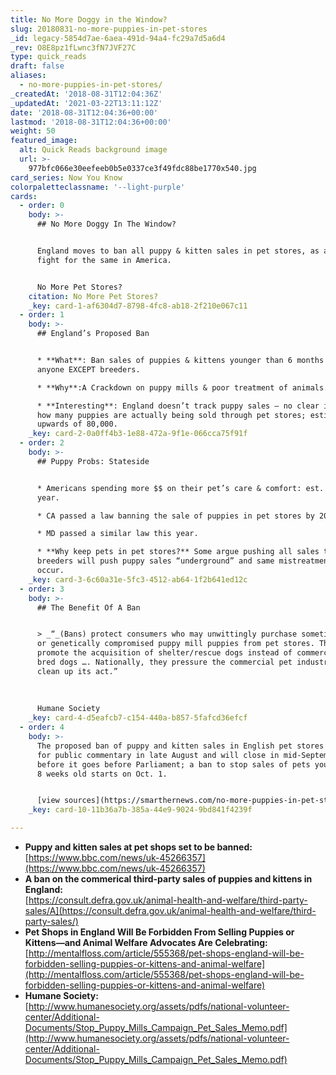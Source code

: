 ```yaml
---
title: No More Doggy in the Window?
slug: 20180831-no-more-puppies-in-pet-stores
_id: legacy-5854d7ae-6aea-491d-94a4-fc29a7d5a6d4
_rev: O8E8pz1fLwnc3fN7JVF27C
type: quick_reads
draft: false
aliases:
  - no-more-puppies-in-pet-stores/
_createdAt: '2018-08-31T12:04:36Z'
_updatedAt: '2021-03-22T13:11:12Z'
date: '2018-08-31T12:04:36+00:00'
lastmod: '2018-08-31T12:04:36+00:00'
weight: 50
featured_image:
  alt: Quick Reads background image
  url: >-
    977bfc066e30eefeeb0b5e0337ce3f49fdc88be1770x540.jpg
card_series: Now You Know
colorpaletteclassname: '--light-purple'
cards:
  - order: 0
    body: >-
      ## No More Doggy In The Window?


      England moves to ban all puppy & kitten sales in pet stores, as advocates
      fight for the same in America.


      No More Pet Stores?
    citation: No More Pet Stores?
    _key: card-1-af6304d7-8798-4fc8-ab18-2f210e067c11
  - order: 1
    body: >-
      ## England’s Proposed Ban


      * **What**: Ban sales of puppies & kittens younger than 6 months old by
      anyone EXCEPT breeders.

      * **Why**:A Crackdown on puppy mills & poor treatment of animals.

      * **Interesting**: England doesn’t track puppy sales – no clear idea of
      how many puppies are actually being sold through pet stores; estimates
      upwards of 80,000.
    _key: card-2-0a0ff4b3-1e88-472a-9f1e-066cca75f91f
  - order: 2
    body: >-
      ## Puppy Probs: Stateside


      * Americans spending more $$ on their pet’s care & comfort: est. $70B this
      year.

      * CA passed a law banning the sale of puppies in pet stores by 2019.

      * MD passed a similar law this year.

      * **Why keep pets in pet stores?** Some argue pushing all sales to
      breeders will push puppy sales “underground” and same mistreatment to
      occur.
    _key: card-3-6c60a31e-5fc3-4512-ab64-1f2b641ed12c
  - order: 3
    body: >-
      ## The Benefit Of A Ban


      > _“_(Bans) protect consumers who may unwittingly purchase sometimes sick
      or genetically compromised puppy mill puppies from pet stores. They
      promote the acquisition of shelter/rescue dogs instead of commercially
      bred dogs …. Nationally, they pressure the commercial pet industry to
      clean up its act.”  
        
        
        
      Humane Society
    _key: card-4-d5eafcb7-c154-440a-b857-5fafcd36efcf
  - order: 4
    body: >-
      The proposed ban of puppy and kitten sales in English pet stores opened
      for public commentary in late August and will close in mid-September
      before it goes before Parliament; a ban to stop sales of pets younger than
      8 weeks old starts on Oct. 1.


      [view sources](https://smarthernews.com/no-more-puppies-in-pet-stores/)
    _key: card-10-11b36a7b-385a-44e9-9024-9bd841f4239f

---
```

* **Puppy and kitten sales at pet shops set to be banned:**  
[https://www.bbc.com/news/uk-45266357](https://www.bbc.com/news/uk-45266357)
* **A ban on the commerical third-party sales of puppies and kittens in England:**  
[https://consult.defra.gov.uk/animal-health-and-welfare/third-party-sales/A](https://consult.defra.gov.uk/animal-health-and-welfare/third-party-sales/)
* **Pet Shops in England Will Be Forbidden From Selling Puppies or Kittens—and Animal Welfare Advocates Are Celebrating:**  
[http://mentalfloss.com/article/555368/pet-shops-england-will-be-forbidden-selling-puppies-or-kittens-and-animal-welfare](http://mentalfloss.com/article/555368/pet-shops-england-will-be-forbidden-selling-puppies-or-kittens-and-animal-welfare)
* **Humane Society:**  
[http://www.humanesociety.org/assets/pdfs/national-volunteer-center/Additional-Documents/Stop_Puppy_Mills_Campaign_Pet_Sales_Memo.pdf](http://www.humanesociety.org/assets/pdfs/national-volunteer-center/Additional-Documents/Stop_Puppy_Mills_Campaign_Pet_Sales_Memo.pdf)
